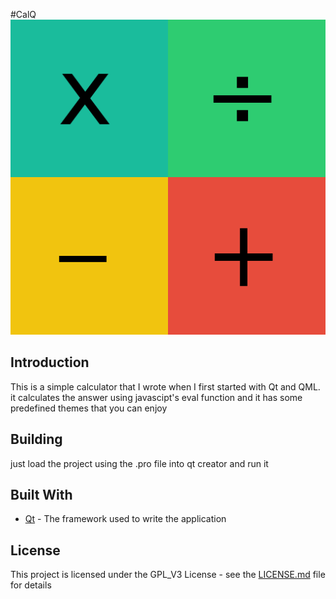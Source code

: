 #CalQ
![alt text](CalQ.png)

## Introduction
This is a simple calculator that I wrote when I first started with Qt and QML. it calculates the answer using javascipt's eval function and it has some predefined themes that you can enjoy

## Building
just load the project using the .pro file into qt creator and run it

## Built With
* [Qt](http://qt.io/) - The framework used to write the application

## License
This project is licensed under the GPL_V3 License - see the [LICENSE.md](LICENSE.md) file for details

